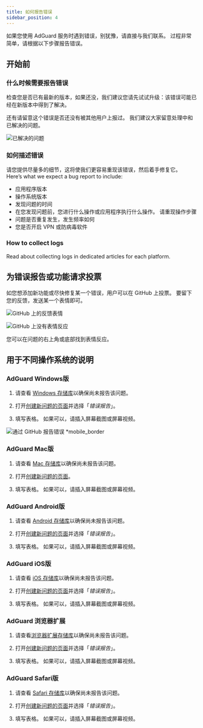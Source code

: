 ```yaml
---
title: 如何报告错误
sidebar_position: 4
---
```


如果您使用 AdGuard 服务时遇到错误，别犹豫，请直接与我们联系。 过程非常简单，请根据以下步骤报告错误。

## 开始前

### 什么时候需要报告错误

检查您是否已有最新的版本，如果还没，我们建议您请先试试升级：该错误可能已经在新版本中得到了解决。

还有请留意这个错误是否还没有被其他用户上报过。 我们建议大家留意处理中和已解决的问题。

![已解决的问题](https://cdn.adtidy.org/content/kb/ad_blocker/general/closed_issues.png)

### 如何描述错误

请您提供尽量多的细节，这将使我们更容易重现该错误，然后着手修复它。 Here’s what we expect a bug report to include:

- 应用程序版本
- 操作系统版本
- 发现问题的时间
- 在您发现问题前，您进行什么操作或应用程序执行什么操作。 请重现操作步骤
- 问题是否重复发生，发生频率如何
- 您是否开启 VPN 或防病毒软件

### How to collect logs

Read about collecting logs in dedicated articles for each platform.

## 为错误报告或功能请求投票

如您想添加新功能或尽快修复某一个错误，用户可以在 GitHub 上投票。 要留下您的反馈，发送某一个表情即可。

![GitHub 上的反馈表情](https://cdn.adtidy.org/content/kb/ad_blocker/general/github_reaction.png)

![GitHub 上没有表情反应](https://cdn.adtidy.org/content/kb/ad_blocker/general/github_reaction2.png)

您可以在问题的右上角或底部找到表情反应。

## 用于不同操作系统的说明

### AdGuard Windows版

1. 请查看 [Windows 存储库](https://github.com/AdguardTeam/AdGuardforWindows/issues)以确保尚未报告该问题。

2. 打开[创建新问题的页面](https://github.com/AdguardTeam/AdguardForWindows/issues/new/choose)并选择「*错误报告*」。

3. 填写表格。 如果可以，请插入屏幕截图或屏幕视频。

![通过 GitHub 报告错误 *mobile_border](https://cdn.adtidy.org/content/kb/ad_blocker/general/windows_gh.png)

### AdGuard Mac版

1. 请查看 [Mac 存储库](https://github.com/AdguardTeam/AdGuardforMac/issues)以确保尚未报告该问题。

2. 打开[创建新问题的页面](https://github.com/AdguardTeam/AdguardForMac/issues/new)。

3. 填写表格。 如果可以，请插入屏幕截图或屏幕视频。

### AdGuard Android版

1. 请查看 [Android 存储库](https://github.com/AdguardTeam/AdGuardforAndroid/issues)以确保尚未报告该问题。

2. 打开[创建新问题的页面](https://github.com/AdguardTeam/AdguardForAndroid/issues/new/choose)并选择「*错误报告*」。

3. 填写表格。 如果可以，请插入屏幕截图或屏幕视频。

### AdGuard iOS版

1. 请查看 [iOS 存储库](https://github.com/AdguardTeam/AdGuardforiOS/issues)以确保尚未报告该问题。

2. 打开[创建新问题的页面](https://github.com/AdguardTeam/AdguardForiOS/issues/new/choose)并选择「*错误报告*」。

3. 填写表格。 如果可以，请插入屏幕截图或屏幕视频。

### AdGuard 浏览器扩展

1. 请查看[浏览器扩展存储库](https://github.com/AdguardTeam/AdguardBrowserExtension/issues/)以确保尚未报告该问题。

2. 打开[创建新问题的页面](https://github.com/AdguardTeam/AdguardBrowserExtension/issues/new/choose)并选择「*错误报告*」。

3. 填写表格。 如果可以，请插入屏幕截图或屏幕视频。

### AdGuard Safari版

1. 请查看 [Safari 存储库](https://github.com/AdguardTeam/AdGuardForSafari/issues)以确保尚未报告该问题。

2. 打开[创建新问题的页面](https://github.com/AdguardTeam/AdGuardForSafari/issues/new/choose)并选择「*错误报告*」。

3. 填写表格。 如果可以，请插入屏幕截图或屏幕视频。
